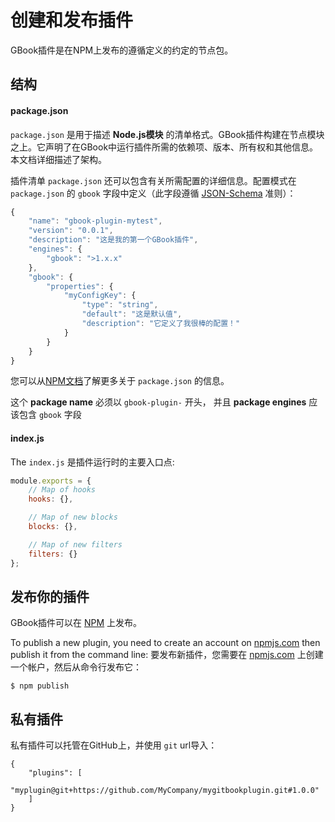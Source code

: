 # 创建和发布插件

GBook插件是在NPM上发布的遵循定义的约定的节点包。

## 结构

#### package.json

`package.json` 是用于描述 **Node.js模块** 的清单格式。GBook插件构建在节点模块之上。它声明了在GBook中运行插件所需的依赖项、版本、所有权和其他信息。本文档详细描述了架构。

插件清单 `package.json` 还可以包含有关所需配置的详细信息。配置模式在 `package.json` 的 `gbook` 字段中定义（此字段遵循 [JSON-Schema](http://json-schema.org) 准则）：

```js
{
    "name": "gbook-plugin-mytest",
    "version": "0.0.1",
    "description": "这是我的第一个GBook插件",
    "engines": {
        "gbook": ">1.x.x"
    },
    "gbook": {
        "properties": {
            "myConfigKey": {
                "type": "string",
                "default": "这是默认值",
                "description": "它定义了我很棒的配置！"
            }
        }
    }
}
```

您可以从[NPM文档](https://docs.npmjs.com/files/package.json)了解更多关于 `package.json` 的信息。

这个 **package name** 必须以 `gbook-plugin-` 开头， 并且 **package engines** 应该包含 `gbook` 字段

#### index.js

The `index.js` 是插件运行时的主要入口点:

```js
module.exports = {
    // Map of hooks
    hooks: {},

    // Map of new blocks
    blocks: {},

    // Map of new filters
    filters: {}
};
```

## 发布你的插件

GBook插件可以在 [NPM](https://www.npmjs.com) 上发布。

To publish a new plugin, you need to create an account on [npmjs.com](https://www.npmjs.com) then publish it from the command line:
要发布新插件，您需要在 [npmjs.com](https://www.npmjs.com) 上创建一个帐户，然后从命令行发布它：

```
$ npm publish
```

## 私有插件

私有插件可以托管在GitHub上，并使用 `git` url导入：

```
{
    "plugins": [
        "myplugin@git+https://github.com/MyCompany/mygitbookplugin.git#1.0.0"
    ]
}
```
